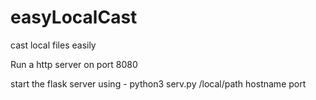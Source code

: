 easyLocalCast
=============

cast local files easily

Run a http server on port 8080

start the flask server using - python3 serv.py /local/path hostname port
